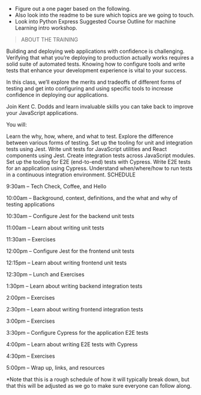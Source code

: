 - Figure out a one pager based on the following. 
- Also look into the readme to be sure which topics are we going to touch. 
- Look into Python Express Suggested Course Outline for machine Learning intro workshop. 

>ABOUT THE TRAINING

Building and deploying web applications with confidence is challenging. Verifying that what you’re deploying to production actually works requires a solid suite of automated tests. Knowing how to configure tools and write tests that enhance your development experience is vital to your success.

In this class, we’ll explore the merits and tradeoffs of different forms of testing and get into configuring and using specific tools to increase confidence in deploying our applications.

Join Kent C. Dodds and learn invaluable skills you can take back to improve your JavaScript applications.

You will:

Learn the why, how, where, and what to test.
Explore the difference between various forms of testing.
Set up the tooling for unit and integration tests using Jest.
Write unit tests for JavaScript utilities and React components using Jest.
Create integration tests across JavaScript modules.
Set up the tooling for E2E (end-to-end) tests with Cypress.
Write E2E tests for an application using Cypress.
Understand when/where/how to run tests in a continuous integration environment.
SCHEDULE

9:30am – Tech Check, Coffee, and Hello

10:00am – Background, context, definitions, and the what and why of testing applications

10:30am – Configure Jest for the backend unit tests

11:00am – Learn about writing unit tests

11:30am – Exercises

12:00pm – Configure Jest for the frontend unit tests

12:15pm – Learn about writing frontend unit tests

12:30pm – Lunch and Exercises

1:30pm – Learn about writing backend integration tests

2:00pm – Exercises

2:30pm – Learn about writing frontend integration tests

3:00pm – Exercises

3:30pm – Configure Cypress for the application E2E tests

4:00pm – Learn about writing E2E tests with Cypress

4:30pm – Exercises

5:00pm – Wrap up, links, and resources

*Note that this is a rough schedule of how it will typically break down, but that this will be adjusted as we go to make sure everyone can follow along.

